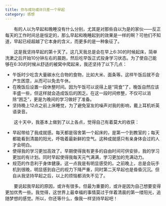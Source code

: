 ```yaml
---
title: 你与成功或许只差一个早起
category: 感想
---
```


　　有的人以为早起和晚睡没有什么分别，尤其是对那些自以为是的家伙——反正每天的工作时间总是恒定的，那么早起和晚睡起到的效果是一样的啊？可他们不知道，早起已经超越了它本身的含义，而更多的是一种象征了。

<!-- more -->

　　这是我坚持早起的第十天了。这几天我总是会在早上6:30的时候起床，简单洗漱之后开始10分钟左右的晨跑，然后吃早饭正式投身学习状态。为了使自己能够在6:30的时候从舒适的被窝中爬起来，我还坚持了以下几点：

- 午饭时少吃含大量碳水化合物的食物，比如大米、面条等。这样午饭后就不会产生困意，从而可以免去午休。
- 在晚饭后设置一段休整时间。因为午饭可以说得上是“简食”了，晚饭自然应该丰盛一些，但这样就会造成饭后的困乏。在这一段时间修整，不仅可以消除“困乏”，更是为晚间的学习做好了准备。
- 坚持晚上12点之前上床睡觉，为了避免室友的噪声对我的影响，戴上耳机听英语录音。

　　这十天中，我基本上做到了以上各点，觉得自己有着莫大的收获：

- 早起带给了我成就感。每天都是宿舍第一个起床的，是第一个到教室的；每天都能看到清晨的阳光，呼吸着最新鲜的空气。这种成就感只有亲身体会过的人才会明白。
- 使得我的学习更加高效了。早期使得我有更多的自由时间可供安排，我的学习更加的有计划。同时早起使得我每天元气满满，学习更加的充满动力。
- 规范的作息利于身体健康。这一点我是有明显感受的。之前晚上，总是会玩手机到很晚，明显感到自己的视力下降严重，同时第二天早起也是昏昏沉沉。但自从我坚持早起之后，以上的烦恼都消失不见了。

　　要说起我早起的原因，或许有很多。但最为重要的，或许是因为自己想要变得更加优秀一些。我觉得，这世界上最幸福的事情莫过于伴着清晨的第一缕阳光，追随梦想的感觉。所以，你还等什么，像我一样坚持早起吧！

